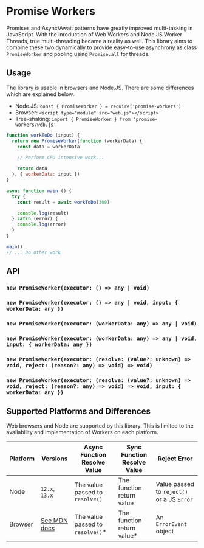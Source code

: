 # Promise Workers

Promises and Async/Await patterns have greatly improved multi-tasking in JavaScript. With the inroduction of Web Workers and Node.JS Worker Threads, true multi-threading became a reality as well. This library aims to combine these two dynamically to provide easy-to-use asynchrony as class `PromiseWorker` and pooling using `Promise.all` for threads.

## Usage

The library is usable in browsers and Node.JS. There are some differences which are explained below.

- Node.JS: `const { PromiseWorker } = require('promise-workers')`
- Browser: `<script type="module" src="web.js"></script>`
- Tree-shaking: `import { PromiseWorker } from 'promise-workers/web.js'`

```javascript
function workToDo (input) {
  return new PromiseWorker(function (workerData) {
    const data = workerData

    // Perform CPU intensive work...

    return data
  }, { workerData: input })
}

async function main () {
  try {
    const result = await workToDo(300)

    console.log(result)
  } catch (error) {
    console.log(error)
  }
}

main()
// ... Do other work
```

## API

### `new PromiseWorker(executor: () => any | void)`

### `new PromiseWorker(executor: () => any | void, input: { workerData: any })`

### `new PromiseWorker(executor: (workerData: any) => any | void)`

### `new PromiseWorker(executor: (workerData: any) => any | void, input: { workerData: any })`

### `new PromiseWorker(executor: (resolve: (value?: unknown) => void, reject: (reason?: any) => void) => void)`

### `new PromiseWorker(executor: (resolve: (value?: unknown) => void, reject: (reason?: any) => void) => void, input: { workerData: any })`

## Supported Platforms and Differences

Web browsers and Node are supported by this library. This is limited to the availability and implementation of Workers on each platform.

|Platform|Versions|Async Function Resolve Value|Sync Function Resolve Value|Reject Error|
|--------|--------|----------------------------|---------------------------|------------|
|Node|`12.x`, `13.x`|The value passed to `resolve()`|The function return value|Value passed to `reject()` or a JS `Error`|
|Browser|[See MDN docs](https://developer.mozilla.org/en-US/docs/Web/API/Worker/Worker)|The value passed to `resolve()`\*|The function return value\*|An `ErrorEvent` object|
